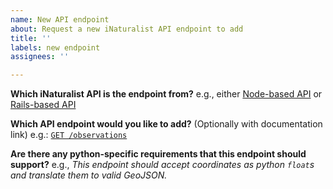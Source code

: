 ```yaml
---
name: New API endpoint
about: Request a new iNaturalist API endpoint to add
title: ''
labels: new endpoint
assignees: ''

---
```


**Which iNaturalist API is the endpoint from?**
e.g., either [Node-based API](https://api.inaturalist.org/v1/docs) or [Rails-based API](https://www.inaturalist.org/pages/api+reference)

**Which API endpoint would you like to add?**
(Optionally with documentation link) e.g.: [`GET /observations`](https://api.inaturalist.org/v1/docs/#!/Observations/get_observations)

**Are there any python-specific requirements that this endpoint should support?**
e.g., _This endpoint should accept coordinates as python `float`s and translate them to valid GeoJSON._
